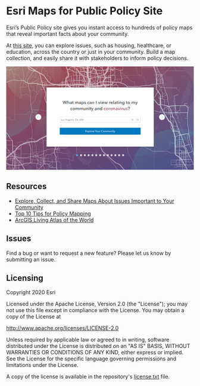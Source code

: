 # Esri Maps for Public Policy Site

Esri’s Public Policy site gives you instant access to hundreds of policy maps that reveal important facts about your community.

At [this site](esri.com/policymaps), you can explore issues, such as housing, healthcare, or education, across the country or just in your community.  Build a map collection, and easily share it with stakeholders to inform policy decisions.

![screenshot](./src/statics/img/screenshot.png)

## Resources
- [Explore, Collect, and Share Maps About Issues Important to Your Community](https://www.esri.com/arcgis-blog/products/arcgis-living-atlas/local-government/explore-collect-and-share-maps-about-issues-important-to-your-community/)
- [Top 10 Tips for Policy Mapping](https://www.esri.com/arcgis-blog/products/arcgis-living-atlas/mapping/top-10-tips-for-policy-mapping/)
- [ArcGIS Living Atlas of the World](https://livingatlas.arcgis.com/en/)

## Issues

Find a bug or want to request a new feature?  Please let us know by submitting an issue.

## Licensing
Copyright 2020 Esri

Licensed under the Apache License, Version 2.0 (the "License");
you may not use this file except in compliance with the License.
You may obtain a copy of the License at

   http://www.apache.org/licenses/LICENSE-2.0

Unless required by applicable law or agreed to in writing, software
distributed under the License is distributed on an "AS IS" BASIS,
WITHOUT WARRANTIES OR CONDITIONS OF ANY KIND, either express or implied.
See the License for the specific language governing permissions and
limitations under the License.

A copy of the license is available in the repository's [license.txt](license.txt) file.